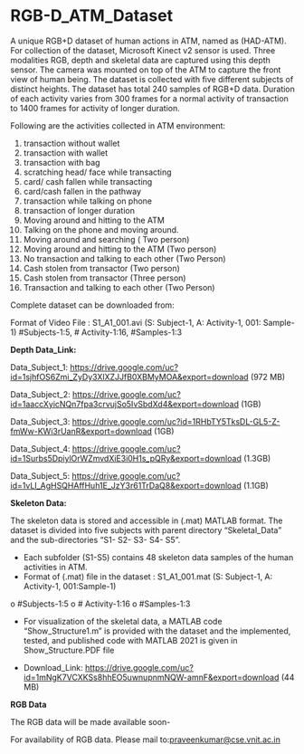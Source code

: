 # RGB-D_ATM_Dataset
 A unique RGB+D dataset of human actions in ATM, named as (HAD-ATM). For collection of the dataset, Microsoft Kinect v2 sensor is used. Three modalities RGB, depth and skeletal data are captured using this depth sensor. The camera was mounted on top of the ATM to capture the front view of human being. The dataset is collected with five different subjects of distinct heights.  The dataset has total 240 samples of RGB+D data. Duration of each activity varies from 300 frames for a normal activity of transaction to 1400 frames for activity of longer duration.
 
 
Following are the activities collected in ATM environment:
1) transaction without wallet
2) transaction with wallet
3) transaction with bag
4) scratching head/ face while transacting
5) card/ cash fallen while transacting
6) card/cash fallen in the pathway
7) transaction while talking on phone
8) transaction of longer duration
9) Moving around and hitting to the ATM
10) Talking on the phone and moving around.
11) Moving around and searching ( Two person)
12) Moving around and hitting to the ATM (Two person)
13) No transaction and talking to each other (Two Person)
14) Cash stolen from transactor (Two person)
15) Cash stolen from transactor (Three person)
16) Transaction and talking to each other (Two Person)
 
Complete dataset can be downloaded from:

Format of Video File : S1_A1_001.avi  (S: Subject-1,  A: Activity-1,  001: Sample-1)   #Subjects-1:5,  # Activity-1:16, #Samples-1:3

**Depth Data_Link:**

Data_Subject_1:  https://drive.google.com/uc?id=1sjhfOS6Zmi_ZyDy3XlXZJJfB0XBMyMOA&export=download (972 MB)

Data_Subject_2: https://drive.google.com/uc?id=1aaccXyicNQn7fpa3crvujSo5IvSbdXd4&export=download  (1GB)

Data_Subject_3: https://drive.google.com/uc?id=1RHbTY5TksDL-GL5-Z-fmWw-KWi3rUanR&export=download  (1GB)

Data_Subject_4: https://drive.google.com/uc?id=1Surbs5DpiylOrWZmvdXiE3i0H1s_pQRy&export=download  (1.3GB)

Data_Subject_5: https://drive.google.com/uc?id=1vLI_AgHSQHAffHuh1E_JzY3r61TrDaQ8&export=download  (1.1GB)


**Skeleton Data:**

The skeleton data is stored and accessible in (.mat) MATLAB format. The dataset is divided into five
subjects with parent directory “Skeletal_Data” and the sub-directories “S1- S2- S3- S4- S5”.

   - Each subfolder (S1-S5) contains 48 skeleton data samples of the human activities in ATM.
   - Format of (.mat) file in the dataset : S1_A1_001.mat (S: Subject-1, A: Activity-1, 001:Sample-1)

   o #Subjects-1:5
   o # Activity-1:16
   o #Samples-1:3
   
   - For visualization of the skeletal data, a MATLAB code “Show_Structure1.m” is provided with
     the dataset and the implemented, tested, and published code with MATLAB 2021 is given in
     Show_Structure.PDF file 

   - Download_Link: https://drive.google.com/uc?id=1mNgK7VCXKSs8hhEO5uwnupnmNQW-amnF&export=download (44 MB)

**RGB Data**

The RGB data will be made available soon-

For availability of RGB data. Please mail to:praveenkumar@cse.vnit.ac.in 
